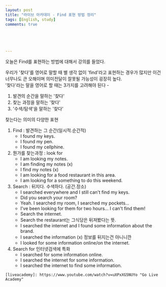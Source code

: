 ```yaml
---
layout: post
title: "라이브 아카데미 - Find 표현 방법 정리"
tags: [English, study]
comments: true





---
```


오늘은 Find를 표현하는 방법에 대해서 강의를 들었다.

우리가 '찾다'를 영어로 말할 때 별 생각 없이 'find'라고 표현하는 경우가 많지만 이건 너무나도 큰 오해이며 의미전달이 잘못될 가능성이 굉장히 높다.  
'찾다'라는 말을 영어로 할 때는 3가지를 고려해야 된다 -
1. 발견의 순간을 말하는 '찾다'
2. 찾는 과정을 말하는 '찾다'
3. '수색/탐색'을 말하는 '찾다'

찾는다는 의미의 다양한 표현

1. Find : 발견하는 그 순간(일시적.순간적)
     -   I found my keys.
     -   I found my pen.
     -   I found my cellphine.
2. 뭔가를 찾는과정 : look for
     -   I am looking my notes.
     -   I am finding my notes (x)
     -   I find my notes (x)
     -   I am looking for a food restaurant in this area.
     -   I am looking for a something to do this weekend.
3. Search : 뒤지다. 수색하다. (공간.장소)
     -   I searched everywhere and I still can't find my keys.
     -   Did you search your room?
     -   Yeah. I searched my room, I searched  my pockets...
     -   I've been looking for them for two hours... I can't find them! 
     -   Search the internet. 
     -   Search the restaurant는 그식당은 뒤져봤다는 뜻.
     -   I searched the internet and I found some information about the brand.
     -   I searched the information (x) 정보를 뒤지는건 아니니깐
     -   I looked for some information online/on the internet.
4. Search for 인터넷검색에 특화
     -   I searched for some information online.
     -   I searched the internet for some information.
     -   I searched the internet to find some information.



```
[liveacademy]: https://www.youtube.com/watch?v=uXPxXG5NUYo "Go Live Academy"
```